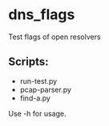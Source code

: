 dns_flags
=========

Test flags of open resolvers

Scripts:
-----------
  * run-test.py
  * pcap-parser.py
  * find-a.py
  
Use -h for usage.